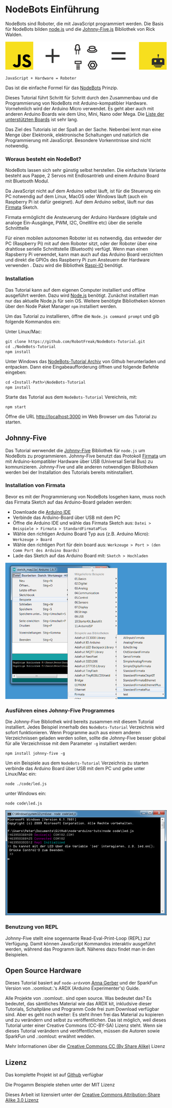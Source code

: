 # NodeBots Einführung

NodeBots sind Roboter, die mit JavaScript programmiert werden.  Die Basis für NodeBots bilden [node.js](http://nodejs.org/) und die [Johnny-Five.js](http://johnny-five.io/) Bibliothek von Rick Walden.

![NodeBots](../images/nodebots.png "NodeBots")
 
`JavaScript + Hardware = Roboter`

Das ist die einfache Formel für das [NodeBots](http://nodebots.io/) Prinzip.

Dieses Tutorial führt Schritt für Schritt durch den Zusammenbau und die Programmierung von NodeBots mit Arduino-kompatibler Hardware. Vornehmlich wird der Arduino Micro verwendet. Es geht aber auch mit anderen Arduino Boards wie dem Uno, Mini, Nano oder Mega. Die [Liste der unterstützten Boards](http://johnny-five.io/platform-support/) ist sehr lang. 

Das Ziel des Tutorials ist der Spaß an der Sache. Nebenbei lernt man eine Menge über Elektronik, elektronische Schaltungen und natürlich die Programmierung mit JavaScript. Besondere Vorkenntnisse sind nicht notwendig.
 
### Woraus besteht ein NodeBot?

NodeBots lassen sich sehr günstig selbst herstellen. Die einfachste Variante besteht aus Pappe, 2 Servos mit Endlosantrieb und einem Arduino Board mit Bluetooth Modul. 

Da JavaScript nicht auf dem Arduino selbst läuft, ist für die Steuerung ein PC notwendig auf dem Linux, MacOS oder Windows läuft (auch ein Raspberry Pi ist dafür geeignet). Auf dem Arduino selbst, läuft nur das [Firmata](http://www.firmata.org/wiki/Main_Page) Sketch.

Firmata ermöglicht die Ansteuerung der Arduino Hardware (digitale und analoge Ein-Ausgänge, PWM, I2C, OneWire etc) über die serielle Schnitttelle

Für einen mobilen autonomen Roboter ist es notwendig, das entweder der PC (Raspberry Pi) mit auf dem Roboter sitzt, oder der Roboter über eine drahtlose serielle Schnittstelle (Bluetooth) verfügt. Wenn man einen Rapsberry Pi verwendet, kann man auch auf das Arduino Board verzichten und direkt die GPIOs des Raspberry Pi zum Ansteuern der Hardware verwenden . Dazu wird die Bibliothek [Raspi-IO](https://github.com/nebrius/raspi-io/) benötigt.

### Installation

Das Tutorial kann auf dem eigenen Computer installiert und offline ausgeführt werden. Dazu wird [Node.js](https://nodejs.org/) benötigt. Zunächst installiert man nur das aktuelle Node.js für sein OS. Weitere benötigte Bibliotheken können über den Node Paket Manager `npm` installiert werden.

Um das Tutorial zu installieren, öffne die `Node.js command prompt` und gib folgende Kommandos ein:

Unter Linux/Mac:

```shell
git clone https://github.com/RobotFreak/NodeBots-Tutorial.git
cd ./NodeBots-Tutorial
npm install
```
Unter Windows das [NodeBots-Tutorial Archiv](https://github.com/robotfreak/NodeBots-Tutorial) von Github herunterladen und entpacken. Dann eine Eingabeaufforderung öffnen und folgende Befehle eingeben: 

```shell
cd <Install-Path>\NodeBots-Tutorial
npm install
```

Starte das Tutorial aus dem `NodeBots-Tutorial` Vereichnis, mit:

```shell
npm start
```

Öffne die URL [http://localhost:3000](http://localhost:3000) im Web Browser um das Tutorial zu starten.


## Johnny-Five

Das Tutorial werwendet die [Johnny-Five](https://npmjs.org/package/johnny-five) Bibliothek für `node.js` um NodeBots zu programmieren. Johnny-Five benutzt das Protokoll  [Firmata](http://firmata.org/wiki/Main_Page) um mit Arduino-kompatibler Hardware über USB (Universal Serial Bus) zu komnunizieren. Johnny-Five und alle anderen notwendigen Bibliotheken werden bei der Installation des Tutorials bereits mitinstalliert.

### Installation von Firmata

Bevor es mit der Programmierung von NodeBots losgehen kann, muss noch das Firmata Sketch auf das Arduino-Board geladen werden:

* Downloade die [Arduino IDE](http://arduino.cc/en/main/software)
* Verbinde das Arduino-Board über USB mit dem PC
* Öffne die Arduino IDE und wähle das Firmata Sketch aus: `Datei > Beispiele > Firmata > StandardFirmataPlus`
* Wähle den richtigen Arduino Board Typ aus (z.B. Arduino Micro): `Werkzeuge > Board`
* Wähle den richtigen Port für dein board aus: `Werkzeuge > Port > (den Comm Port des Arduino Boards)`
* Lade das Sketch auf das Arduino Board mit: `Sketch > Hochladen`

![Firmata](../images/firmata.png "Firmata")

### Ausführen eines Johnny-Five Programmes

Die Johnny-Five Bibliothek wird bereits zusammen mit diesem Tutorial installiert. Jedes Beispiel innerhalb des `NodeBots-Tutorial` Verzeichnis wird sofort funktionieren.
Wenn Programme auch aus einem anderen Verzeichnissen geladen werden sollen, sollte die Johnny-Five besser global für alle Verzeichnisse mit dem Parameter `-g` installiert werden:

```shell
npm install johnny-five -g
```

Um ein Beispiele aus dem `NodeBots-Tutorial` Verzeichnis zu starten verbinde das Arduino Board über USB mit dem PC und gebe
unter Linux/Mac ein:

```shell
node ./code/led.js
```

unter Windows ein:

```shell
node code\led.js
```

![LED-Beispiel](../images/led-example.png "LED-Beispiel")

### Benutzung von REPL

Johnny-Five stellt eine sogennante Read-Eval-Print-Loop (REPL) zur Verfügung. Damit können JavaScript Kommandos interaktiv ausgeführt werden, während das Programm läuft. Näheres dazu findet man in den Beispielen.

## Open Source Hardware

Dieses Tutorial basiert auf `node-ardx`von [Anna Gerber](https://github.com/AnnaGerber) und der SparkFun Version von .:oomlout:.'s ARDX (Arduino Experimenter's) Guide.

Alle Projekte von .:oomlout:. sind open source. Was bedeutet das? Es bedeutet, das sämtliches Material wie das ARDX kit, inkludsive dieser Tutorials, Schaltpläne und Programm Code frei zum Download verfügbar sind. Aber es geht noch weiter: Es steht ihnen frei das Material zu kopieren und zu verändern und selbst zu veröffentlichen. Das ist möglich, weil dieses Tutorial unter einer Creative Commons (CC-BY-SA) Lizenz steht. Wenn sie dieses Tutorial verändern und veröffentlichen, müssen die Autoren sowie SparkFun und .:oomlout: erwähnt wedden.

Mehr Informationen über die [Creative Commons CC (By Share Alike)](http://creativecommons.org/licenses/by-sa/3.0/) Lizenz 

## Lizenz

Das komplette Projekt ist auf [Github](https://github.com/RobotFreak/NodeBots-Tutorial) verfügbar  

Die Progamm Beispiele stehen unter der MIT Lizenz

Dieses Arbeit ist lizensiert unter der [Creative Commons Attribution-Share Alike 3.0 Lizenz](http://creativecommons.org/licenses/by-sa/3.0/)

